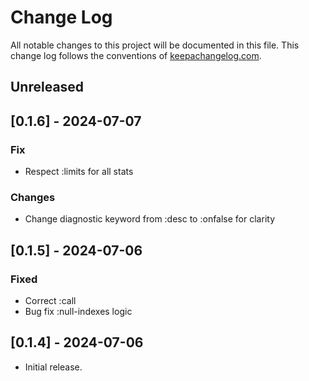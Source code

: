 # Change Log
All notable changes to this project will be documented in this file. 
This change log follows the conventions of [keepachangelog.com](http://keepachangelog.com/).

## Unreleased

## [0.1.6] - 2024-07-07

### Fix

- Respect :limits for all stats

### Changes

- Change diagnostic keyword from :desc to :onfalse for clarity

## [0.1.5] - 2024-07-06

### Fixed

- Correct :call
- Bug fix :null-indexes logic

## [0.1.4] - 2024-07-06

- Initial release.

